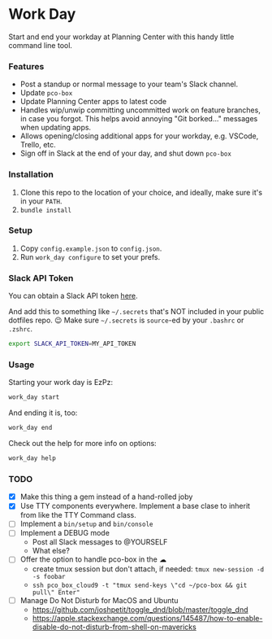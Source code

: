 Work Day
========

Start and end your workday at Planning Center with this handy little command line tool.

### Features

- Post a standup or normal message to your team's Slack channel.
- Update `pco-box`
- Update Planning Center apps to latest code
- Handles wip/unwip committing uncommitted work on feature branches, in case you forgot. This helps avoid annoying "Git borked..." messages when updating apps.
- Allows opening/closing additional apps for your workday, e.g. VSCode, Trello, etc.
- Sign off in Slack at the end of your day, and shut down `pco-box`

### Installation

1. Clone this repo to the location of your choice, and ideally, make sure it's in your `PATH`.
2. `bundle install`

### Setup

1. Copy `config.example.json` to `config.json`.
2. Run `work_day configure` to set your prefs.

### Slack API Token

You can obtain a Slack API token [here](https://api.slack.com/custom-integrations/legacy-tokens).

And add this to something like `~/.secrets` that's NOT included in your public dotfiles repo. 😉 Make sure `~/.secrets` is `source`-ed by your `.bashrc` or `.zshrc`.

```sh
export SLACK_API_TOKEN=MY_API_TOKEN
```

### Usage

Starting your work day is EzPz:

```sh
work_day start
```

And ending it is, too:

```sh
work_day end
```

Check out the help for more info on options:

```sh
work_day help
```

### TODO

- [x] Make this thing a gem instead of a hand-rolled joby
- [x] Use TTY components everywhere. Implement a base clase to inherit from like the TTY Command class.
- [ ] Implement a `bin/setup` and `bin/console`
- [ ] Implement a DEBUG mode
  - Post all Slack messages to @YOURSELF
  - What else?
- [ ] Offer the option to handle pco-box in the ☁
  - create tmux session but don't attach, if needed: `tmux new-session -d -s foobar`
  - `ssh pco_box_cloud9 -t "tmux send-keys \"cd ~/pco-box && git pull\" Enter"`
- [ ] Manage Do Not Disturb for MacOS and Ubuntu
  - https://github.com/joshpetit/toggle_dnd/blob/master/toggle_dnd
  - https://apple.stackexchange.com/questions/145487/how-to-enable-disable-do-not-disturb-from-shell-on-mavericks
